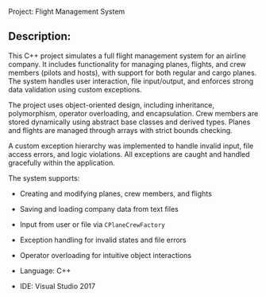 Project: Flight Management System 

Description:
------------
This C++ project simulates a full flight management system for an airline company. It includes functionality for managing planes, flights, and crew members (pilots and hosts), with support for both regular and cargo planes. The system handles user interaction, file input/output, and enforces strong data validation using custom exceptions.

The project uses object-oriented design, including inheritance, polymorphism, operator overloading, and encapsulation. Crew members are stored dynamically using abstract base classes and derived types. Planes and flights are managed through arrays with strict bounds checking.

A custom exception hierarchy was implemented to handle invalid input, file access errors, and logic violations. All exceptions are caught and handled gracefully within the application.

The system supports:
- Creating and modifying planes, crew members, and flights
- Saving and loading company data from text files
- Input from user or file via `CPlaneCrewFactory`
- Exception handling for invalid states and file errors
- Operator overloading for intuitive object interactions

- Language: C++  
- IDE: Visual Studio 2017  
